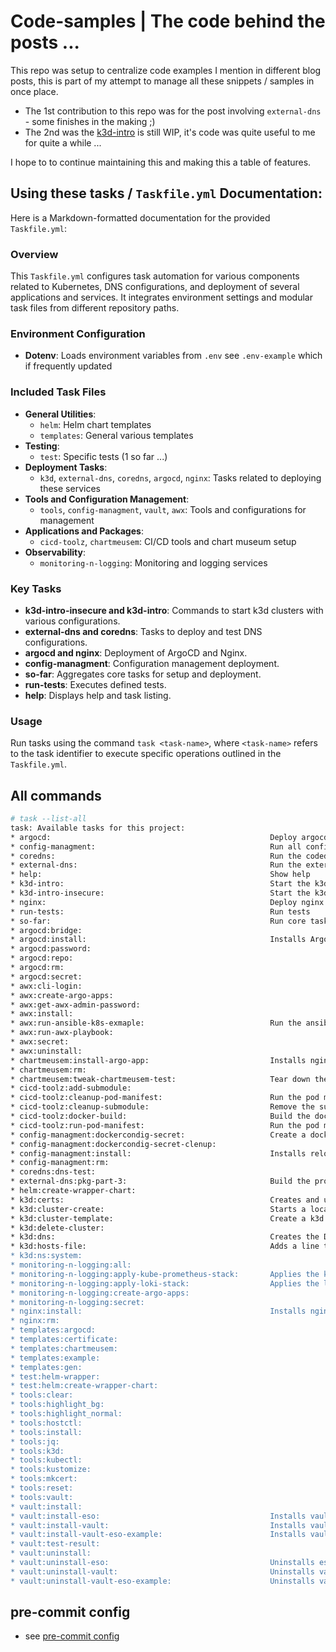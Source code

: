 # Code-samples | The code behind the posts ...

This repo was setup to centralize code examples I mention in different blog posts, 
this is part of my attempt to manage all these snippets / samples in once place.

- The 1st contribution to this repo was for the post involving `external-dns` - some finishes in the making ;)
- The 2nd was the [k3d-intro](./posts/k3d-intro/README.md) is still WIP, it's code was quite useful to me for quite a while ...
  
I hope to to continue maintaining this and making this a table of features.

## Using these tasks / `Taskfile.yml` Documentation:

Here is a Markdown-formatted documentation for the provided `Taskfile.yml`:

### Overview

This `Taskfile.yml` configures task automation for various components related to Kubernetes, DNS configurations, and deployment of several applications and services. It integrates environment settings and modular task files from different repository paths.

### Environment Configuration

- **Dotenv**: Loads environment variables from `.env` see `.env-example` which if frequently updated

### Included Task Files

- **General Utilities**: 
  - `helm`: Helm chart templates
  - `templates`: General various templates 
- **Testing**:
  - `test`: Specific tests (1 so far ...)
- **Deployment Tasks**:
  - `k3d`, `external-dns`, `coredns`, `argocd`, `nginx`: Tasks related to deploying these services
- **Tools and Configuration Management**:
  - `tools`, `config-managment`, `vault`, `awx`: Tools and configurations for management
- **Applications and Packages**:
  - `cicd-toolz`, `chartmeusem`: CI/CD tools and chart museum setup
- **Observability**:
  - `monitoring-n-logging`: Monitoring and logging services

### Key Tasks

- **k3d-intro-insecure and k3d-intro**: Commands to start k3d clusters with various configurations.
- **external-dns and coredns**: Tasks to deploy and test DNS configurations.
- **argocd and nginx**: Deployment of ArgoCD and Nginx.
- **config-managment**: Configuration management deployment.
- **so-far**: Aggregates core tasks for setup and deployment.
- **run-tests**: Executes defined tests.
- **help**: Displays help and task listing.

### Usage

Run tasks using the command `task <task-name>`, where `<task-name>` refers to the task identifier to execute specific operations outlined in the `Taskfile.yml`.

## All commands

```sh
# task --list-all
task: Available tasks for this project:
* argocd:                                                 Deploy argocd project
* config-managment:                                       Run all config-managment tasks
* coredns:                                                Run the codedns project
* external-dns:                                           Run the external-dns project
* help:                                                   Show help
* k3d-intro:                                              Start the k3d cluster
* k3d-intro-insecure:                                     Start the k3d cluster
* nginx:                                                  Deploy nginx project
* run-tests:                                              Run tests
* so-far:                                                 Run core tasks
* argocd:bridge:                                          
* argocd:install:                                         Installs ArgoCD resources manually on the local cluster
* argocd:password:                                        
* argocd:repo:                                            
* argocd:rm:                                              
* argocd:secret:                                          
* awx:cli-login:                                          
* awx:create-argo-apps:                                   
* awx:get-awx-admin-password:                             
* awx:install:                                            
* awx:run-ansible-k8s-exmaple:                            Run the ansible k8s example
* awx:run-awx-playbook:                                   
* awx:secret:                                             
* awx:uninstall:                                          
* chartmeusem:install-argo-app:                           Installs nginx resources manually on the local cluster
* chartmeusem:rm:                                         
* chartmeusem:tweak-chartmeusem-test:                     Tear down the chartmeusem chart
* cicd-toolz:add-submodule:                               
* cicd-toolz:cleanup-pod-manifest:                        Run the pod manifest
* cicd-toolz:cleanup-submodule:                           Remove the submodule
* cicd-toolz:docker-build:                                Build the docker image
* cicd-toolz:run-pod-manifest:                            Run the pod manifest
* config-managment:dockercondig-secret:                   Create a dockerconfig secret
* config-managment:dockercondig-secret-clenup:            
* config-managment:install:                               Installs reloader + scheduler resources manually on the local cluster
* config-managment:rm:                                    
* coredns:dns-test:                                       
* external-dns:pkg-part-3:                                Build the project
* helm:create-wrapper-chart:                              
* k3d:certs:                                              Creates and uploads local certificates to the cluster as tls secrets
* k3d:cluster-create:                                     Starts a local k3d cluster.
* k3d:cluster-template:                                   Create a k3d cluster template
* k3d:delete-cluster:                                     
* k3d:dns:                                                Creates the DNS entry required for the local domain to work.
* k3d:hosts-file:                                         Adds a line to the hosts file if it doesn't already exist.
* k3d:ns:system:                                          
* monitoring-n-logging:all:                               
* monitoring-n-logging:apply-kube-prometheus-stack:       Applies the kube-prometheus stack.
* monitoring-n-logging:apply-loki-stack:                  Applies the loki stack.
* monitoring-n-logging:create-argo-apps:                  
* monitoring-n-logging:secret:                            
* nginx:install:                                          Installs nginx resources manually on the local cluster
* nginx:rm:                                               
* templates:argocd:                                       
* templates:certificate:                                  
* templates:chartmeusem:                                  
* templates:example:                                      
* templates:gen:                                          
* test:helm-wrapper:                                      
* test:helm:create-wrapper-chart:                         
* tools:clear:                                            
* tools:highlight_bg:                                     
* tools:highlight_normal:                                 
* tools:hostctl:                                          
* tools:install:                                          
* tools:jq:                                               
* tools:k3d:                                              
* tools:kubectl:                                          
* tools:kustomize:                                        
* tools:mkcert:                                           
* tools:reset:                                            
* tools:vault:                                            
* vault:install:                                          
* vault:install-eso:                                      Installs vault + eso resources manually on the local cluster
* vault:install-vault:                                    Installs vault + eso resources manually on the local cluster
* vault:install-vault-eso-example:                        Installs vault + eso resources manually on the local cluster
* vault:test-result:                                      
* vault:uninstall:                                        
* vault:uninstall-eso:                                    Uninstalls eso resources from the local cluster
* vault:uninstall-vault:                                  Uninstalls vault + eso resources from the local cluster
* vault:uninstall-vault-eso-example:                      Uninstalls vault + eso resources from the local cluster
```

## pre-commit config

- see [pre-commit config](./posts/pre-commit/README.md)
